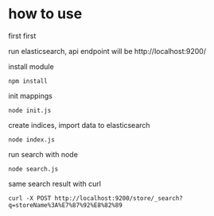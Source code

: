 # how to use

first first

run elasticsearch, api endpoint will be http://localhost:9200/

install module

```
npm install
```

init mappings

```
node init.js
```

create indices, import data to elasticsearch

```
node index.js
```

run search with node

```
node search.js
```

same search result with curl

```
curl -X POST http://localhost:9200/store/_search?q=storeName%3A%E7%87%92%E8%82%89
```

